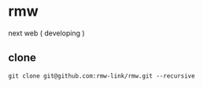 <!-- 本文件由 ./readme.make.md 自动生成，请不要直接修改此文件 -->

# rmw

next web ( developing )

## clone

```
git clone git@github.com:rmw-link/rmw.git --recursive
```
